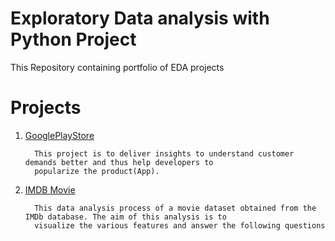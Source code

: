 # Exploratory Data analysis with Python Project 
  
  This Repository containing portfolio of EDA projects 
  
  
  
  # Projects
1. [GooglePlayStore](https://github.com/Mugunth29/Exploratory-Data-Analysis-with-Python/tree/main/GooglePlaystore)      
                  
         This project is to deliver insights to understand customer demands better and thus help developers to 
         popularize the product(App).
2. [IMDB Movie](https://github.com/Mugunth29/Exploratory-Data-Analysis-with-Python/tree/main/IMDB%20(EDA))
              
         This data analysis process of a movie dataset obtained from the IMDb database. The aim of this analysis is to 
         visualize the various features and answer the following questions

